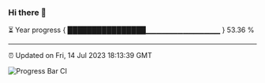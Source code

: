 ### Hi there 👋

⏳ Year progress { ████████████████▁▁▁▁▁▁▁▁▁▁▁▁▁▁ } 53.36 %

---

⏰ Updated on Fri, 14 Jul 2023 18:13:39 GMT

![Progress Bar CI](https://github.com/liununu/liununu/workflows/Progress%20Bar%20CI/badge.svg)
